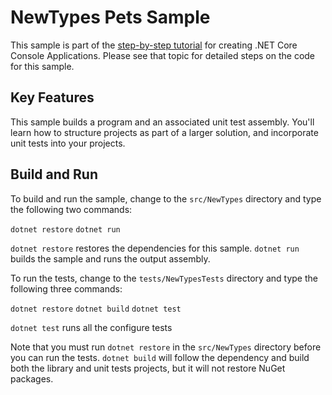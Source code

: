 NewTypes Pets Sample
================

This sample is part of the [step-by-step tutorial](https://docs.microsoft.com/dotnet/core/tutorials/using-with-xplat-cli)
for creating .NET Core Console Applications. Please see that topic for detailed steps on the code
for this sample.

Key Features
------------

This sample builds a program and an associated unit test assembly. You'll learn how to structure
projects as part of a larger solution, and incorporate unit tests into your projects.

Build and Run
-------------

To build and run the sample, change to the `src/NewTypes` directory and
type the following two commands:

`dotnet restore`
`dotnet run`

`dotnet restore` restores the dependencies for this sample.
`dotnet run` builds the sample and runs the output assembly.

To run the tests, change to the `tests/NewTypesTests` directory and
type the following three commands:

`dotnet restore`
`dotnet build`
`dotnet test`

`dotnet test` runs all the configure tests 

Note that you must run `dotnet restore` in the `src/NewTypes` directory before you can run
the tests. `dotnet build` will follow the dependency and build both the library and unit
tests projects, but it will not restore NuGet packages.